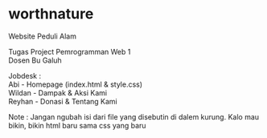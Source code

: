 # worthnature
Website Peduli Alam

Tugas Project Pemrogramman Web 1  
Dosen Bu Galuh  

Jobdesk :  
Abi - Homepage (index.html & style.css)  
Wildan - Dampak & Aksi Kami  
Reyhan - Donasi & Tentang Kami  
  
Note : Jangan ngubah isi dari file yang disebutin di dalem kurung. Kalo mau bikin, bikin html baru sama css yang baru
